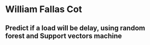 # William Fallas Cot
## Predict if a load will be delay, using random forest and Support vectors machine



